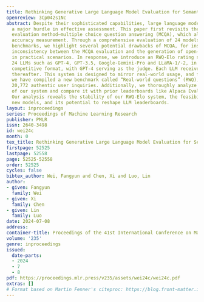 ```yaml
---
title: Rethinking Generative Large Language Model Evaluation for Semantic Comprehension
openreview: 3Cp042s1Nc
abstract: Despite their sophisticated capabilities, large language models (LLMs) encounter
  a major hurdle in effective assessment. This paper first revisits the prevalent
  evaluation method—multiple choice question answering (MCQA), which allows for straightforward
  accuracy measurement. Through a comprehensive evaluation of 24 models across 11
  benchmarks, we highlight several potential drawbacks of MCQA, for instance, the
  inconsistency between the MCQA evaluation and the generation of open-ended responses
  in practical scenarios. In response, we introduce an RWQ-Elo rating system, engaging
  24 LLMs such as GPT-4, GPT-3.5, Google-Gemini-Pro and LLaMA-1/-2, in a two-player
  competitive format, with GPT-4 serving as the judge. Each LLM receives an Elo rating
  thereafter. This system is designed to mirror real-world usage, and for this purpose,
  we have compiled a new benchmark called “Real-world questions” (RWQ), comprising
  20,772 authentic user inquiries. Additionally, we thoroughly analyze the characteristics
  of our system and compare it with prior leaderboards like Alpaca Eval and MT-Bench.
  Our analysis reveals the stability of our RWQ-Elo system, the feasibility of registering
  new models, and its potential to reshape LLM leaderboards.
layout: inproceedings
series: Proceedings of Machine Learning Research
publisher: PMLR
issn: 2640-3498
id: wei24c
month: 0
tex_title: Rethinking Generative Large Language Model Evaluation for Semantic Comprehension
firstpage: 52525
lastpage: 52558
page: 52525-52558
order: 52525
cycles: false
bibtex_author: Wei, Fangyun and Chen, Xi and Luo, Lin
author:
- given: Fangyun
  family: Wei
- given: Xi
  family: Chen
- given: Lin
  family: Luo
date: 2024-07-08
address:
container-title: Proceedings of the 41st International Conference on Machine Learning
volume: '235'
genre: inproceedings
issued:
  date-parts:
  - 2024
  - 7
  - 8
pdf: https://proceedings.mlr.press/v235/assets/wei24c/wei24c.pdf
extras: []
# Format based on Martin Fenner's citeproc: https://blog.front-matter.io/posts/citeproc-yaml-for-bibliographies/
---
```

